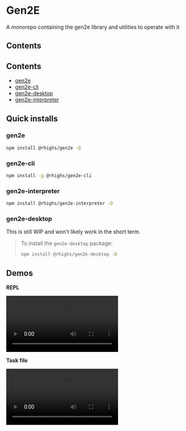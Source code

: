 # Gen2E

A monorepo containing the gen2e library and utilities to operate with it

## Contents

## Contents

- [gen2e](./packages/gen2e/README.md)
- [gen2e-cli](./packages/gen2e-cli/README.md)
- [gen2e-desktop](./packages/gen2e-desktop/README.md)
- [gen2e-interpreter](./packages/gen2e-interpreter/README.md)

## Quick installs

### gen2e
```bash
npm install @rhighs/gen2e -D
```

### gen2e-cli
```bash
npm install -g @rhighs/gen2e-cli
```

### gen2e-interpreter
```bash
npm install @rhighs/gen2e-interpreter -D
```

### gen2e-desktop

This is still WIP and won't likely work in the short term.

> To install the `gen2e-desktop` package:
> 
> ```bash
> npm install @rhighs/gen2e-desktop -D
> ```

## Demos

**REPL**

![gen2e-repl-demo](assets/repl-example.mp4)

**Task file**

![gen2e-tasks-demo](assets/task-gen-example.mp4)
